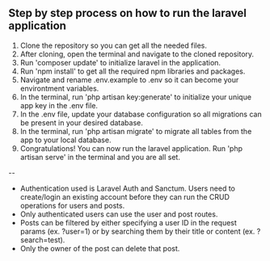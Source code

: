 <h2>Step by step process on how to run the laravel application</h2>

1. Clone the repository so you can get all the needed files.
2. After cloning, open the terminal and navigate to the cloned repository.
3. Run 'composer update' to initialize laravel in the application.
4. Run 'npm install' to get all the required npm libraries and packages.
5. Navigate and rename .env.example to .env so it can become your environtment variables.
6. In the terminal, run 'php artisan key:generate' to initialize your unique app key in the .env file.
7. In the .env file, update your database configuration so all migrations can be present in your desired database.
8. In the terminal, run 'php artisan migrate' to migrate all tables from the app to your local database.
9. Congratulations! You can now run the laravel application. Run 'php artisan serve' in the terminal and you are all set.

--

- Authentication used is Laravel Auth and Sanctum. Users need to create/login an existing account before they can run the CRUD operations for users and posts. 
- Only authenticated users can use the user and post routes.
- Posts can be filtered by either specifying a user ID in the request params (ex. ?user=1) or by searching them by their title or content (ex. ?search=test).
- Only the owner of the post can delete that post.


